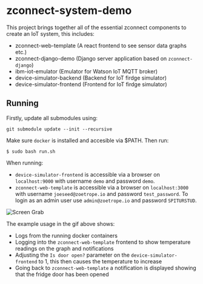 # zconnect-system-demo

This project brings together all of the essential zconnect components to create an IoT system, this includes:
 - zconnect-web-template (A react frontend to see sensor data graphs etc.)
 - zconnect-django-demo (Django server application based on `zconnect-django`)
 - ibm-iot-emulator (Emulator for Watson IoT MQTT broker)
 - device-simulator-backend (Backend for IoT firdge simulator)
 - device-simulator-frontend (Frontend for IoT firdge simulator)


## Running

Firstly, update all submodules using:

```
git submodule update --init --recursive
```

Make sure `docker` is installed and accesible via $PATH. Then run:

```
$ sudo bash run.sh
```

When running:
 - `device-simulator-frontend` is accessible via a browser on `localhost:9000` with username `demo` and password `demo`.
 - `zconnect-web-template` is accessible via a browser on `localhost:3000` with username `joeseed@zoetrope.io` and password `test_password`. To login as an admin user use `admin@zoetrope.io` and password `SPITURSTUD`.

![Screen Grab](https://media.giphy.com/media/1iphaSu4WTIkXiUijK/giphy.gif)

The example usage in the gif above shows:
 - Logs from the running docker containers
 - Logging into the `zconnect-web-template` frontend to show temperature readings on the graph and notifications
 - Adjusting the `Is door open?` parameter on the `device-simulator-frontend` to 1, this then causes the temperature to increase
 - Going back to `zconnect-web-template` a notification is displayed showing that the fridge door has been opened
